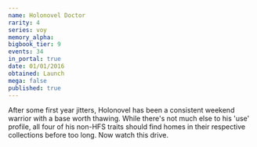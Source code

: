 ```yaml
---
name: Holonovel Doctor
rarity: 4
series: voy
memory_alpha:
bigbook_tier: 9
events: 34
in_portal: true
date: 01/01/2016
obtained: Launch
mega: false
published: true
---
```


After some first year jitters, Holonovel has been a consistent weekend warrior with a base worth thawing. While there's not much else to his 'use' profile, all four of his non-HFS traits should find homes in their respective collections before too long. Now watch this drive.
